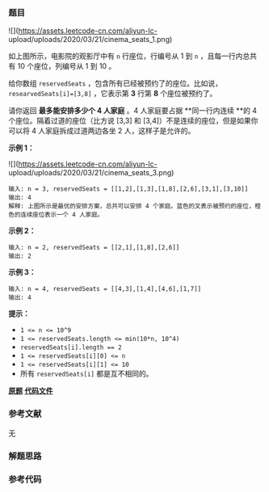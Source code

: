 ### 题目
![](https://assets.leetcode-cn.com/aliyun-lc-
upload/uploads/2020/03/21/cinema_seats_1.png)

如上图所示，电影院的观影厅中有 `n` 行座位，行编号从 1 到 `n` ，且每一行内总共有 10 个座位，列编号从 1 到 10 。

给你数组 `reservedSeats` ，包含所有已经被预约了的座位。比如说，`researvedSeats[i]=[3,8]` ，它表示第  **3**
行第  **8**  个座位被预约了。

请你返回  **最多能安排多少个 4 人家庭**  。4 人家庭要占据  **同一行内连续  **的 4 个座位。隔着过道的座位（比方说 [3,3] 和
[3,4]）不是连续的座位，但是如果你可以将 4 人家庭拆成过道两边各坐 2 人，这样子是允许的。



**示例 1：**

![](https://assets.leetcode-cn.com/aliyun-lc-
upload/uploads/2020/03/21/cinema_seats_3.png)

    
    
    输入: n = 3, reservedSeats = [[1,2],[1,3],[1,8],[2,6],[3,1],[3,10]]
    输出: 4
    解释: 上图所示是最优的安排方案，总共可以安排 4 个家庭。蓝色的叉表示被预约的座位，橙色的连续座位表示一个 4 人家庭。
    

**示例 2：**

    
    
    输入: n = 2, reservedSeats = [[2,1],[1,8],[2,6]]
    输出: 2
    

**示例 3：**

    
    
    输入: n = 4, reservedSeats = [[4,3],[1,4],[4,6],[1,7]]
    输出: 4
    



**提示：**

  * `1 <= n <= 10^9`
  * `1 <= reservedSeats.length <= min(10*n, 10^4)`
  * `reservedSeats[i].length == 2`
  * `1 <= reservedSeats[i][0] <= n`
  * `1 <= reservedSeats[i][1] <= 10`
  * 所有 `reservedSeats[i]` 都是互不相同的。

 **[原题](https://leetcode-cn.com/problems/cinema-seat-allocation/)**    **[代码文件]()**


### 参考文献
无

### 解题思路




### 参考代码

```go


```




